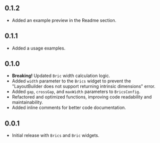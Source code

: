## 0.1.2

- Added an example preview in the Readme section.

## 0.1.1

- Added a usage examples.

## 0.1.0

- **Breaking!** Updated `Bric` width calculation logic.
- Added `width` parameter to the `Brics` widget to prevent the "LayoutBuilder does not support returning intrinsic dimensions" error.
- Added `gap`, `crossGap`, and `maxWidth` parameters to `BricsConfig`.
- Refactored and optimized functions, improving code readability and maintainability.
- Added inline comments for better code documentation.

## 0.0.1

- Initial release with `Brics` and `Bric` widgets.
